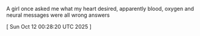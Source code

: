  
A girl once asked me what my heart desired, apparently blood, oxygen and neural messages were all wrong answers
 
[ 
Sun Oct 12 00:28:20 UTC 2025
 ]
